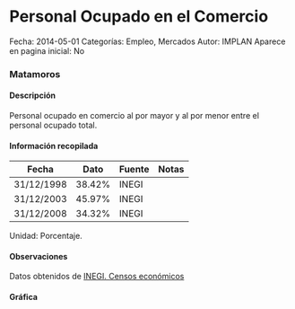 Personal Ocupado en el Comercio
=====

Fecha: 2014-05-01
Categorías: Empleo, Mercados
Autor: IMPLAN
Aparece en pagina inicial: No

### Matamoros

#### Descripción

Personal ocupado en comercio al por mayor y al por menor entre el personal ocupado total.

<!-- break -->

#### Información recopilada

<table class="table table-hover table-bordered matriz">
  <thead>
    <tr><th>Fecha</th><th>Dato</th><th>Fuente</th><th>Notas</th></tr>
  </thead>
  <tbody>
    <tr><td class="centrado">31/12/1998</td><td class="derecha">38.42%</td><td>INEGI</td><td></td></tr>
    <tr><td class="centrado">31/12/2003</td><td class="derecha">45.97%</td><td>INEGI</td><td></td></tr>
    <tr><td class="centrado">31/12/2008</td><td class="derecha">34.32%</td><td>INEGI</td><td></td></tr>
  </tbody>
</table>

Unidad: Porcentaje.

#### Observaciones

Datos obtenidos de [INEGI. Censos económicos](http://www3.inegi.org.mx/sistemas/saic/)

#### Gráfica

<div id="Morrishavjwfrc" class="grafica"></div>
  <script>
  new Morris.Line({
    element: 'Morrishavjwfrc',
    data: [
      { fecha: '1998-12-31', dato: 38.4200 },
      { fecha: '2003-12-31', dato: 45.9700 },
      { fecha: '2008-12-31', dato: 34.3232 }
    ],
    xkey: 'fecha',
    ykeys: ['dato'],
    labels: ['Dato'],
    lineColors: ['#FF5B02'],
    xLabelFormat: function(d) {
      return d.getDate()+'/'+(d.getMonth()+1)+'/'+d.getFullYear();
    },
    dateFormat: function (ts) {
      var d = new Date(ts);
      return d.getDate() + '/' + (d.getMonth() + 1) + '/' + d.getFullYear();
    }
  });
  </script>
